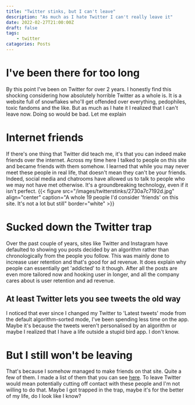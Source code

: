 ```yaml
---
title: "Twitter stinks, but I can't leave"
description: "As much as I hate Twitter I can't really leave it"
date: 2022-02-27T21:00:00Z
draft: false
tags: 
    - twitter
catagories: Posts
---
```

# I've been there for too long
By this point I've been on Twitter for over 2 years. I honestly find this shocking considering how absolutely horrible Twitter as a whole is. It is a website full of snowflakes who'll get offended over everything, pedophiles, toxic fandoms and the like. But as much as I hate it I realized that I can't leave now. Doing so would be bad. Let me explain

# Internet friends
If there's one thing that Twitter did teach me, it's that you can indeed make friends over the internet. Across my time here I talked to people on this site and became friends with them somehow. I learned that while you may never meet these people in real life, that doesn't mean they can't be your friends. Indeed, social media and chatrooms have allowed us to talk to people who we may not have met otherwise. It's a groundbreaking technology, even if it isn't perfect.
{{< figure src="/images/twitterstinks/2730a7c7192d.jpg" align="center" caption="A whole 19 people I'd consider 'friends' on this site. It's not a lot but still" border="white" >}}

# Sucked down the Twitter trap
Over the past couple of years, sites like Twitter and Instagram have defaulted to showing you posts decided by an algorithm rather than chronologically from the people you follow. This was mainly done to increase user retention and that's good for ad revenue. It does explain why people can essentially get 'addicted' to it though. After all the posts are even more tailored now and hooking user in longer, and all the company cares about is user retention and ad revenue.

## At least Twitter lets you see tweets the old way
I noticed that ever since I changed my Twitter to 'Latest tweets' mode from the default algorithm-sorted mode, I've been spending less time on the app. Maybe it's because the tweets weren't personalised by an algorithm or maybe I realized that I have a life outside a stupid bird app. I don't know.

# But I still won't be leaving
That's because I somehow managed to make friends on that site. Quite a few of them. I made a list of them that you can see [here](https://twitter.com/i/lists/1413541831237947395). To leave Twitter would mean potentially cutting off contact with these people and I'm not willing to do that. Maybe I got trapped in the trap, maybe it's for the better of my life, do I look like I know?